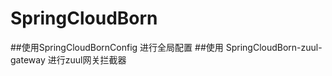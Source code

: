 # SpringCloudBorn

##使用SpringCloudBornConfig 进行全局配置
##使用 SpringCloudBorn-zuul-gateway  进行zuul网关拦截器


